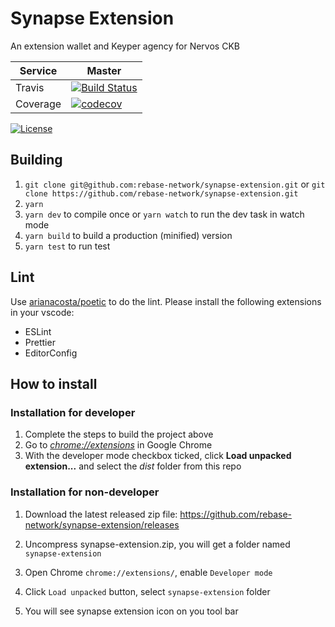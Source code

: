 # Synapse Extension

An extension wallet and Keyper agency for Nervos CKB

| Service  | Master   |
| -------- | -------- |
| Travis   | [![Build Status](https://travis-ci.com/rebase-network/synapse-extension.svg?branch=master)](https://travis-ci.com/rebase-network/synapse-extension)  |
| Coverage | [![codecov](https://codecov.io/gh/rebase-network/synapse-extension/branch/master/graph/badge.svg)](https://codecov.io/gh/rebase-network/synapse-extension)|

[![License](https://img.shields.io/github/license/rebase-network/synapse-extension)](./LICENSE)

## Building

1. `git clone git@github.com:rebase-network/synapse-extension.git`
   or
   `git clone https://github.com/rebase-network/synapse-extension.git`
2. `yarn`
3. `yarn dev` to compile once or `yarn watch` to run the dev task in watch mode
4. `yarn build` to build a production (minified) version
5. `yarn test` to run test

## Lint

Use [arianacosta/poetic](https://github.com/arianacosta/poetic) to do the lint. Please install the following extensions in your vscode:

- ESLint
- Prettier
- EditorConfig

## How to install

### Installation for developer

1. Complete the steps to build the project above
2. Go to [_chrome://extensions_](chrome://extensions) in Google Chrome
3. With the developer mode checkbox ticked, click **Load unpacked extension...** and select the _dist_ folder from this repo

### Installation for non-developer

1. Download the latest released zip file: https://github.com/rebase-network/synapse-extension/releases

2. Uncompress synapse-extension.zip, you will get a folder named `synapse-extension`

3. Open Chrome `chrome://extensions/`, enable `Developer mode`

4. Click `Load unpacked` button, select `synapse-extension` folder

5. You will see synapse extension icon on you tool bar
